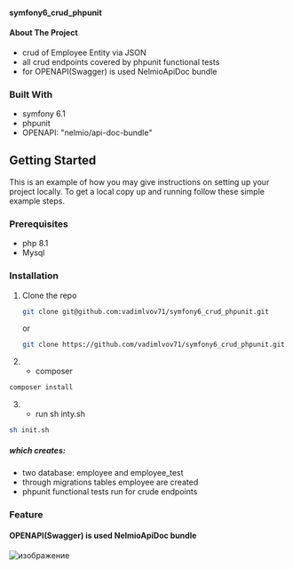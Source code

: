 ####  symfony6_crud_phpunit
####  About The Project 
* crud of Employee Entity via JSON
* all crud endpoints covered by phpunit functional tests
* for OPENAPI(Swagger) is used NelmioApiDoc bundle


### Built With

*  symfony 6.1
*  phpunit
*  OPENAPI: "nelmio/api-doc-bundle"

<!-- GETTING STARTED -->
## Getting Started

This is an example of how you may give instructions on setting up your project locally.
To get a local copy up and running follow these simple example steps.

### Prerequisites
* php 8.1
* Mysql

### Installation

1. Clone the repo
   ```sh
   git clone git@github.com:vadimlvov71/symfony6_crud_phpunit.git
   ```
   or
    ```sh
   git clone https://github.com/vadimlvov71/symfony6_crud_phpunit.git
   ```
2. * composer
  ```sh
  composer install
  ```
3. * run sh inty.sh
  ```sh
  sh init.sh
  ```
##### which creates:
* two database: employee and employee_test
* through migrations tables employee are created
* phpunit functional tests run for crude endpoints
### Feature
#### OPENAPI(Swagger) is used NelmioApiDoc bundle
![изображение](https://github.com/vadimlvov71/symfony6_crud_phpunit/assets/57807117/d5b4e1ae-884a-4f7a-a9a9-89538c9f31f2)


